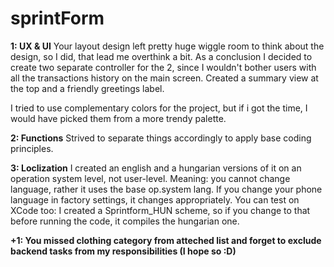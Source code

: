 # sprintForm

**1: UX & UI**
Your layout design left pretty huge wiggle room to think about the design, so I did, that lead me overthink a bit. As a conclusion I decided to create two separate controller for the 2, since I wouldn't bother users with all the transactions history on the main screen. Created a summary view at the top and a friendly greetings label.

I tried to use complementary colors for the project, but if i got the time, I would have picked them from a more trendy palette.

**2: Functions**
Strived to separate things accordingly to apply base coding principles.

**3: Loclization**
I created an english and a hungarian versions of it on an operation system level, not user-level. Meaning: you cannot change language, rather it uses the base op.system lang. If you change your phone language in  factory settings, it changes appropriately.
You can test on XCode too: I created a Sprintform_HUN scheme, so if you change to that before running the code, it compiles the hungarian one.

**+1: You missed clothing category from atteched list and forget to exclude backend tasks from my responsibilities (I hope so :D)**
